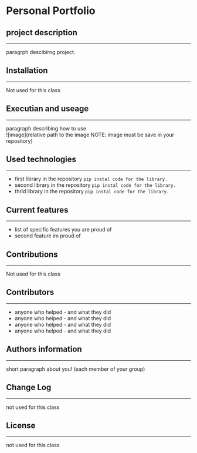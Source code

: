 # Personal Portfolio

## project description
---
paragrph descibirng project.  

## Installation
---
Not used for this class  

## Executian and useage
---
paragraph describing how to use  
![image](relative path to the image NOTE: image must be save in your repository)  

## Used technologies
---
+ first library in the repository
`pip instal code for the library.`
+ second library in the repository
`pip instal code for the library.`
+ thrid library in the repository
`pip instal code for the library.`  

## Current features
---
+ list of specific features you are proud of
+ second feature im proud of

## Contributions
---
Not used for this class

## Contributors
---
+ anyone who helped - and what they did
+ anyone who helped - and what they did
+ anyone who helped - and what they did
+ anyone who helped - and what they did  

## Authors information
---
short paragraph about you! (each member of your group)

## Change Log
---
not used for this class

## License
---
not used for this class